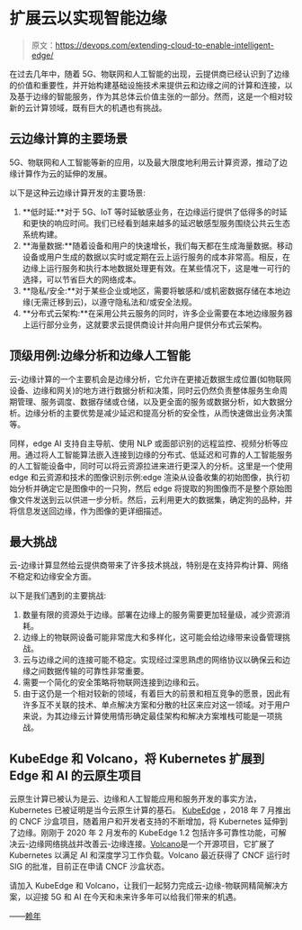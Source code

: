 # 扩展云以实现智能边缘

> 原文：<https://devops.com/extending-cloud-to-enable-intelligent-edge/>

在过去几年中，随着 5G、物联网和人工智能的出现，云提供商已经认识到了边缘的价值和重要性，并开始构建基础设施技术来提供云和边缘之间的计算和连接，以及基于边缘的智能服务，作为其总体云价值主张的一部分。然而，这是一个相对较新的云计算领域，既有巨大的机遇也有挑战。

## **云边缘计算的主要场景**

5G、物联网和人工智能等新的应用，以及最大限度地利用云计算资源，推动了边缘计算作为云的延伸的发展。

以下是这种云边缘计算开发的主要场景:

1.  **低时延:**对于 5G、IoT 等时延敏感业务，在边缘运行提供了低得多的时延和更快的响应时间。我们已经看到越来越多的延迟敏感型服务围绕公共云生态系统构建。
2.  **海量数据:**随着设备和用户的快速增长，我们每天都在生成海量数据。移动设备或用户生成的数据以实时或定期在云上运行服务的成本非常高。相反，在边缘上运行服务和执行本地数据处理更有效。在某些情况下，这是唯一可行的选择，可以节省巨大的网络成本。
3.  **隐私/安全:**对于某些企业或地区，需要将敏感和/或机密数据存储在本地边缘(无需迁移到云)，以遵守隐私法和/或安全法规。
4.  **分布式云架构:**在采用公共云服务的同时，许多企业需要在本地边缘服务器上运行部分业务，这就要求云提供商设计并向用户提供分布式云架构。

## **顶级用例:边缘分析和边缘人工智能**

云-边缘计算的一个主要机会是边缘分析，它允许在更接近数据生成位置(如物联网设备、边缘和网关)的地方进行数据分析和决策，同时云仍然负责整体服务生命周期管理、服务调度、数据存储或仓储，以及更全面的服务或数据分析，如大数据分析。边缘分析的主要优势是减少延迟和提高分析的安全性，从而快速做出业务决策等。

同样，edge AI 支持自主导航、使用 NLP 或面部识别的远程监控、视频分析等应用。通过将人工智能算法嵌入连接到边缘的分布式、低延迟和可靠的人工智能服务的人工智能设备中，同时可以将云资源拉进来进行更深入的分析。这里是一个使用 edge 和云资源和技术的图像识别示例:edge 渲染从设备收集的初始图像，执行初始分析并确定它是图像中的一只狗，然后 edge 将提取的狗图像而不是整个原始图像文件发送到云以供进一步分析。然后，云利用更大的数据集，确定狗的品种，并将信息发送回边缘，作为图像的更详细描述。

## **最大挑战**

云-边缘计算显然给云提供商带来了许多技术挑战，特别是在支持异构计算、网络不稳定和边缘安全方面。

以下是我们遇到的主要挑战:

1.  数量有限的资源处于边缘。部署在边缘上的服务需要更加轻量级，减少资源消耗。
2.  边缘上的物联网设备可能非常庞大和多样化，这可能会给边缘带来设备管理挑战。
3.  云与边缘之间的连接可能不稳定。实现经过深思熟虑的网络协议以确保云和边缘之间数据传输的可靠性非常重要。
4.  需要一个简化的安全策略将物联网连接到边缘和云。
5.  由于这仍是一个相对较新的领域，有着巨大的前景和相互竞争的愿景，因此有许多互不关联的技术、单点解决方案和分散的社区来应对这一领域。对于用户来说，为其边缘云计算使用情形确定最佳架构和解决方案堆栈可能是一项挑战。

## **KubeEdge 和 Volcano，将 Kubernetes 扩展到 Edge 和 AI 的云原生项目**

云原生计算已被认为是云、边缘和人工智能应用和服务开发的事实方法，Kubernetes 已被证明是当今云原生计算的基石。 [KubeEdge](https://kubeedge.io/en/) ，2018 年 7 月推出的 CNCF 沙盒项目，随着用户和开发者支持的不断增加，将 Kubernetes 延伸到了边缘。刚刚于 2020 年 2 月发布的 KubeEdge 1.2 包括许多可靠性功能，可解决云-边缘网络挑战并改善云-边缘连接。[Volcano](https://github.com/volcano-sh/volcano)是一个开源项目，它扩展了 Kubernetes 以满足 AI 和深度学习工作负载。Volcano 最近获得了 CNCF 运行时 SIG 的批准，目前正在申请 CNCF 沙盒状态。

请加入 KubeEdge 和 Volcano，让我们一起努力完成云-边缘-物联网精简解决方案，以迎接 5G 和 AI 在今天和未来许多年可以给我们带来的机遇。

——[赖年](https://devops.com/author/anni-lai/)
